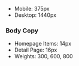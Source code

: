 - Mobile: 375px
- Desktop: 1440px
### Body Copy
- Homepage Items: 14px
- Detail Page: 16px 
- Weights: 300, 600, 800